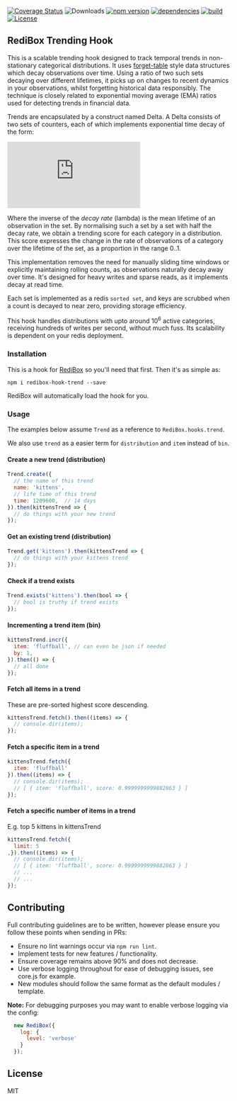 [![Coverage Status](https://coveralls.io/repos/github/redibox/trend/badge.svg?branch=master)](https://coveralls.io/github/redibox/trend?branch=master)
![Downloads](https://img.shields.io/npm/dt/redibox-hook-cache.svg)
[![npm version](https://img.shields.io/npm/v/redibox-hook-cache.svg)](https://www.npmjs.com/package/redibox-hook-trend)
[![dependencies](https://img.shields.io/david/redibox/trend.svg)](https://david-dm.org/redibox/trend)
[![build](https://travis-ci.org/redibox/trend.svg)](https://travis-ci.org/redibox/trend)
[![License](https://img.shields.io/npm/l/redibox-hook-trend.svg)](/LICENSE)

## RediBox Trending Hook

This is a scalable trending hook designed to track temporal trends in non-stationary categorical distributions. It uses [forget-table](https://github.com/bitly/forgettable/) style data structures which decay observations over time. Using a ratio of two such sets decaying over different lifetimes, it picks up on changes to recent dynamics in your observations, whilst forgetting historical data responsibly. The technique is closely related to exponential moving average (EMA) ratios used for detecting trends in financial data.

Trends are encapsulated by a construct named Delta. A Delta consists of two sets of counters, each of which implements exponential time decay of the form:

![equation](http://latex.codecogs.com/gif.latex?X_t_1%3DX_t_0%5Ctimes%7Be%5E%7B-%5Clambda%5Ctimes%7Bt%7D%7D%7D)

Where the inverse of the _decay rate_ (lambda) is the mean lifetime of an observation in the set. By normalising such a set by a set with half the decay rate, we obtain a trending score for each category in a distribution. This score expresses the change in the rate of observations of a category over the lifetime of the set, as a proportion in the range 0..1.

This implementation removes the need for manually sliding time windows or explicitly maintaining rolling counts, as observations naturally decay away over time. It's designed for heavy writes and sparse reads, as it implements decay at read time.

Each set is implemented as a redis `sorted set`, and keys are scrubbed when a count is decayed to near zero, providing storage efficiency.

This hook handles distributions with upto around 10<sup>6</sup> active categories, receiving hundreds of writes per second, without much fuss. Its scalability is dependent on your redis deployment.


### Installation

This is a hook for [RediBox](https://github.com/redibox/core) so you'll need that first.
Then it's as simple as:
 ```shell
 npm i redibox-hook-trend --save
 ```

RediBox will automatically load the hook for you.

### Usage

The examples below assume `Trend` as a reference to `RediBox.hooks.trend`.

We also use `trend` as a easier term for `distribution` and `item` instead of `bin`.

#### Create a new trend (distribution)

```js
Trend.create({
  // the name of this trend
  name: 'kittens',
  // life time of this trend
  time: 1209600,  // 14 days
}).then(kittensTrend => {
  // do things with your new trend
});
```

#### Get an existing trend (distribution)

```js
Trend.get('kittens').then(kittensTrend => {
  // do things with your kittens trend
});
```

#### Check if a trend exists

```js
Trend.exists('kittens').then(bool => {
  // bool is truthy if trend exists
});
```

#### Incrementing a trend item (bin)

```js
kittensTrend.incr({
  item: 'fluffball', // can even be json if needed
  by: 1,
}).then(() => {
  // all done
});
```

#### Fetch all items in a trend

These are pre-sorted highest score descending.

```js
kittensTrend.fetch().then((items) => {
  // console.dir(items);
});
```

#### Fetch a specific item in a trend

```js
kittensTrend.fetch({
  item: 'fluffball'
}).then((items) => {
  // console.dir(items);
  // [ { item: 'fluffball', score: 0.9999999999882863 } ]
});
```


#### Fetch a specific number of items in a trend

E.g. top 5 kittens in kittensTrend

```js
kittensTrend.fetch({
  limit: 5
,}).then((items) => {
  // console.dir(items);
  // [ { item: 'fluffball', score: 0.9999999999882863 } ]
  // ...
  // ...
});
```


## Contributing

Full contributing guidelines are to be written, however please ensure you follow these points when sending in PRs:

- Ensure no lint warnings occur via `npm run lint`.
- Implement tests for new features / functionality.
- Ensure coverage remains above 90% and does not decrease.
- Use verbose logging throughout for ease of debugging issues, see core.js for example.
- New modules should follow the same format as the default modules / template.

**Note:** For debugging purposes you may want to enable verbose logging via the config:

```javascript
  new RediBox({
    log: {
      level: 'verbose'
    }
  });
```

## License

MIT
